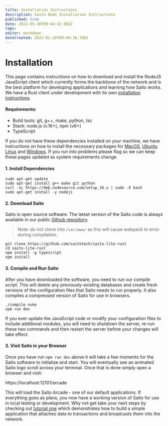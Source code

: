 ```yaml
---
title: Installation Instructions
description: Saito Node Installation Instructions
published: true
date: 2022-05-30T09:44:42.981Z
tags: 
editor: markdown
dateCreated: 2022-01-18T09:49:16.786Z
---
```



# Installation

This page contains instructions on how to download and install the NodeJS JavaScript client which currently forms the backbone of the network and is the best platform for developing applications and learning how Saito works. We have a Rust client under development with its own [installation instructions](https://wiki.saito.io/en/tech/installation-rust).

#### Requirements:

* Build tools: git, g++, make, python, tsc
* Stack: node.js (v.16+), npm (v6+)
* TypeScript

If you do not have these dependencies installed on your machine, we have instructions on how to install the necessary packages for [MacOS](/tech/installation/mac), [Ubuntu Linux](/tech/installation/linux) and [Windows](/tech/installation/windows). If you run into problems please flag so we can keep these pages updated as system requirements change.

#### 1. Install Dependencies

```
sudo apt-get update
sudo apt-get install g++ make git python
curl -sL https://deb.nodesource.com/setup_16.x | sudo -E bash
sudo apt-get install -y nodejs
```

#### 2. Download Saito

Saito is open source software. The latest version of the Saito code is always available in our public [Github repository](https://github.com/saitotech/saito-lite-rust).
> Note: do not clone into ```/var/www/``` as this will cause webpack to error during compilation.

```
git clone https://github.com/saitotech/saito-lite-rust
cd saito-lite-rust
npm install -g typescript 
npm install
```

#### 3. Compile and Run Saito

After you have downloaded the software, you need to run our compile script. This will delete any previously-existing databases and create fresh versions of the configuration files that Saito needs to run properly. It also compiles a compressed version of Saito for use in browsers.

```
./compile nuke
npm run dev
```

If you ever update the JavaScript code or modify your configuration files to include additional modules, you will need to shutdown the server, re-run these two commands and then restart the server before your changes will take effect.


#### 3. Visit Saito in your Browser

Once you have run `npm run dev` above it will take a few moments for the Saito software to initialize and start. You will eventually see an animated Saito logo scroll across your terminal. Once that is done simply open a browser and visit:

https://localhost:12101/arcade

This will load the Saito Arcade - one of our default applications. If everything goes as plans, you now have a working version of Saito for use in local testing or development. Why not get take your next steps by checking out [tutorial one](https://wiki.saito.io/en/tech/tutorial-1-deploy-install-application) which demonstrates how to build a simple application that attaches data to transactions and broadcasts them into the network.
